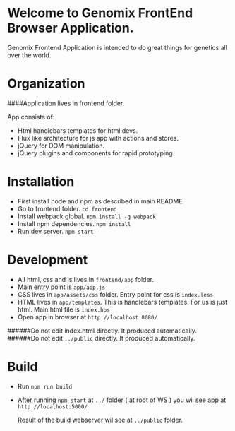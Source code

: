 # Welcome to Genomix FrontEnd Browser Application.

Genomix Frontend Application is intended to do great things for genetics all over the world.

# Organization

####Application lives in frontend folder.

App consists of:

- Html handlebars templates for html devs.
- Flux like architecture for js app with actions and stores.
- jQuery for DOM manipulation.
- jQuery plugins and components for rapid prototyping.

# Installation

- First install node and npm as described in main README.
- Go to frontend folder. `cd frontend`
- Install webpack global. `npm install -g webpack`
- Install npm dependencies. `npm install`
- Run dev server. `npm start`

# Development

- All html, css and js lives in `frontend/app` folder.
- Main entry point is `app/app.js`
- CSS lives in `app/assets/css` folder. Entry point for css is `index.less`
- HTML lives in `app/templates`. This is handlebars templates. For us is just html.  Main html file is `index.hbs`
- Open app in browser at `http://localhost:8080/`

######Do not edit index.html directly. It produced automatically.
######Do not edit `../public` directly. It produced automatically.

# Build

- Run `npm run build`
- After running `npm start` at `../` folder ( at root of WS ) you wil see app at `http://localhost:5000/`

   Result of the build webserver wil see at `../public` folder.

